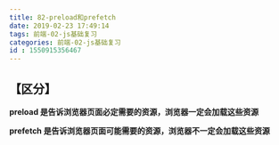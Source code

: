 ```yaml
---
title: 82-preload和prefetch
date: 2019-02-23 17:49:14
tags: 前端-02-js基础复习
categories: 前端-02-js基础复习
id : 1550915356467
---
```

## 【区分】

**preload 是告诉浏览器页面必定需要的资源，浏览器一定会加载这些资源**

**prefetch 是告诉浏览器页面可能需要的资源，浏览器不一定会加载这些资源**